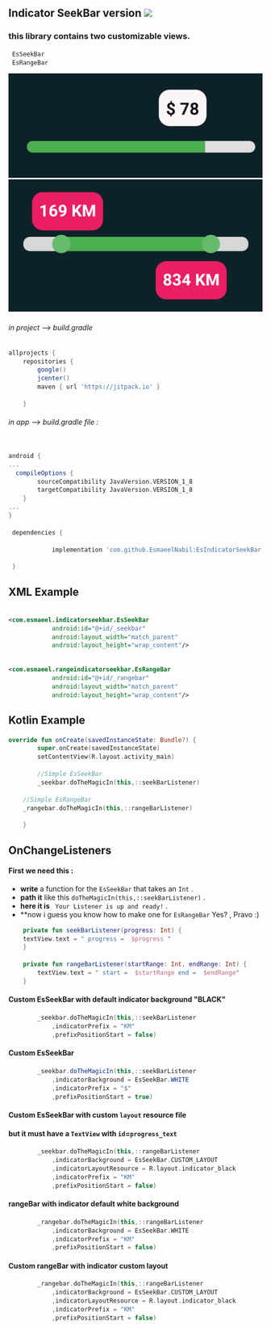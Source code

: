 ## Indicator SeekBar version [![](https://jitpack.io/v/EsmaeelNabil/EsIndicatorSeekBar.svg)](https://jitpack.io/#EsmaeelNabil/EsIndicatorSeekBar)


### this library contains two customizable  views.

```gradle
 EsSeekBar
 EsRangeBar
```

![](static/seekbar.png)
![](static/rangbar.png)





###### in project --> build.gradle

```gradle
allprojects {
    repositories {
        google()
        jcenter()
        maven { url 'https://jitpack.io' }

    }
```
###### in app --> build.gradle file :

```gradle

android {
...
  compileOptions {
        sourceCompatibility JavaVersion.VERSION_1_8
        targetCompatibility JavaVersion.VERSION_1_8
    }
...
}

 dependencies {

	        implementation 'com.github.EsmaeelNabil:EsIndicatorSeekBar:0.2.2'

 }
```

XML Example
--------------


```xml

<com.esmaeel.indicatorseekbar.EsSeekBar
			android:id="@+id/_seekbar"
			android:layout_width="match_parent"
			android:layout_height="wrap_content"/>

```



```xml

<com.esmaeel.rangeindicatorseekbar.EsRangeBar
			android:id="@+id/_rangebar"
			android:layout_width="match_parent"
			android:layout_height="wrap_content"/>

```

Kotlin Example
--------------

```kotlin
override fun onCreate(savedInstanceState: Bundle?) {
        super.onCreate(savedInstanceState)
        setContentView(R.layout.activity_main)

        //Simple EsSeekBar
        _seekbar.doTheMagicIn(this,::seekBarListener)
	
	//Simple EsRangeBar
	_rangebar.doTheMagicIn(this,::rangeBarListener)
    
    } 
```

OnChangeListeners
-----------------
#### First we need this :
* **write** a function for the `EsSeekBar` that takes an `Int` . 
* **path it** like this `doTheMagicIn(this,::seekBarListener)` .
* **here it is** ` Your Listener is up and ready!` . 
* **now i guess you know how to make one for `EsRangeBar` Yes? , Pravo :)

```kotlin
    private fun seekBarListener(progress: Int) {    
	textView.text = " progress =  $progress "
    }
    
    private fun rangeBarListener(startRange: Int, endRange: Int) {
        textView.text = " start =  $startRange end =  $endRange"
    }
```

#### Custom EsSeekBar with default indicator background "BLACK"

```kotlin
        _seekbar.doTheMagicIn(this,::seekBarListener
            ,indicatorPrefix = "KM"
            ,prefixPositionStart = false)
```


#### Custom EsSeekBar

```java
        _seekbar.doTheMagicIn(this,::seekBarListener
            ,indicatorBackground = EsSeekBar.WHITE
            ,indicatorPrefix = "$"
            ,prefixPositionStart = true)
```


#### Custom EsSeekBar with custom `layout` resource file 
#### but it must have a `TextView` with `id`=`progress_text` 

```kotlin
        _seekbar.doTheMagicIn(this,::rangeBarListener
            ,indicatorBackground = EsSeekBar.CUSTOM_LAYOUT
            ,indicatorLayoutResource = R.layout.indicator_black
            ,indicatorPrefix = "KM"
            ,prefixPositionStart = false)
```


#### rangeBar with indicator default white background

```kotlin
        _rangebar.doTheMagicIn(this,::rangeBarListener
            ,indicatorBackground = EsSeekBar.WHITE
            ,indicatorPrefix = "KM"
            ,prefixPositionStart = false)
```


#### Custom rangeBar with indicator custom layout 

```kotlin
        _rangebar.doTheMagicIn(this,::rangeBarListener
            ,indicatorBackground = EsSeekBar.CUSTOM_LAYOUT
            ,indicatorLayoutResource = R.layout.indicator_black
            ,indicatorPrefix = "KM"
            ,prefixPositionStart = false)
```
	



